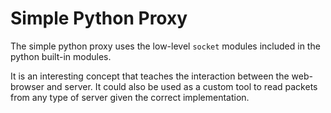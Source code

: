 # Simple Python Proxy

The simple python proxy uses the low-level `socket` modules included in the python built-in modules.

It is an interesting concept that teaches the interaction between the web-browser and server. It could also be used as a custom tool to read packets from any type of server given the correct implementation.
